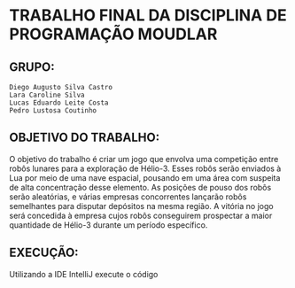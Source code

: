 # TRABALHO FINAL DA DISCIPLINA DE PROGRAMAÇÃO MOUDLAR

## GRUPO:
    
    Diego Augusto Silva Castro    
    Lara Caroline Silva
    Lucas Eduardo Leite Costa 
    Pedro Lustosa Coutinho
    
## OBJETIVO DO TRABALHO:

O objetivo do trabalho é criar um jogo que envolva uma competição entre robôs lunares para a exploração de Hélio-3. Esses
robôs serão enviados à Lua por meio de uma nave espacial, pousando em uma área com suspeita de alta concentração desse 
elemento. As posições de pouso dos robôs serão aleatórias, e várias empresas concorrentes lançarão robôs semelhantes 
para disputar depósitos na mesma região. A vitória no jogo será concedida à empresa cujos robôs conseguirem prospectar 
a maior quantidade de Hélio-3 durante um período específico.
    
## EXECUÇÃO:
Utilizando a IDE IntelliJ execute o código